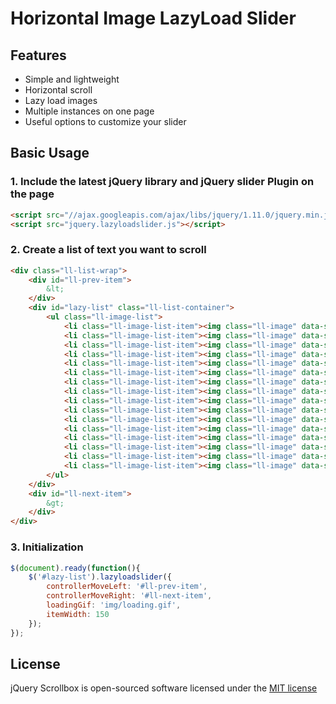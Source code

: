 # Horizontal Image LazyLoad Slider


## Features

* Simple and lightweight
* Horizontal scroll
* Lazy load images
* Multiple instances on one page
* Useful options to customize your slider


## Basic Usage

### 1. Include the latest jQuery library and jQuery slider Plugin on the page
```html
<script src="//ajax.googleapis.com/ajax/libs/jquery/1.11.0/jquery.min.js"></script>
<script src="jquery.lazyloadslider.js"></script>
```

### 2. Create a list of text you want to scroll
```html
<div class="ll-list-wrap">
	<div id="ll-prev-item">
		&lt;
	</div>
	<div id="lazy-list" class="ll-list-container">
		<ul class="ll-image-list">
			<li class="ll-image-list-item"><img class="ll-image" data-src="img/01.jpg" /></li>
			<li class="ll-image-list-item"><img class="ll-image" data-src="img/02.jpg" /></li>
			<li class="ll-image-list-item"><img class="ll-image" data-src="img/03.jpg" /></li>
			<li class="ll-image-list-item"><img class="ll-image" data-src="img/04.jpg" /></li>
			<li class="ll-image-list-item"><img class="ll-image" data-src="img/05.jpg" /></li>
			<li class="ll-image-list-item"><img class="ll-image" data-src="img/06.jpg" /></li>
			<li class="ll-image-list-item"><img class="ll-image" data-src="img/07.jpg" /></li>
			<li class="ll-image-list-item"><img class="ll-image" data-src="img/08.jpg" /></li>
			<li class="ll-image-list-item"><img class="ll-image" data-src="img/09.jpg" /></li>
			<li class="ll-image-list-item"><img class="ll-image" data-src="img/10.jpg" /></li>
			<li class="ll-image-list-item"><img class="ll-image" data-src="img/11.jpg" /></li>
			<li class="ll-image-list-item"><img class="ll-image" data-src="img/12.jpg" /></li>
			<li class="ll-image-list-item"><img class="ll-image" data-src="img/13.jpg" /></li>
			<li class="ll-image-list-item"><img class="ll-image" data-src="img/14.jpg" /></li>
			<li class="ll-image-list-item"><img class="ll-image" data-src="img/15.jpg" /></li>
			<li class="ll-image-list-item"><img class="ll-image" data-src="img/16.jpg" /></li>
		</ul>
	</div>
	<div id="ll-next-item">
		&gt;
	</div>
</div>
```

### 3. Initialization
```js
$(document).ready(function(){
	$('#lazy-list').lazyloadslider({
		controllerMoveLeft: '#ll-prev-item',
		controllerMoveRight: '#ll-next-item',
		loadingGif: 'img/loading.gif',
		itemWidth: 150
	});
});
```

## License

jQuery Scrollbox is open-sourced software licensed under the [MIT license](http://opensource.org/licenses/MIT)
